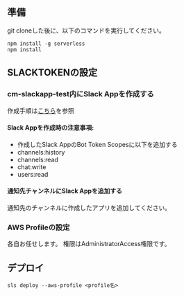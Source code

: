 ## 準備
git cloneした後に、以下のコマンドを実行してください。
```
npm install -g serverless
npm install
```

## SLACKTOKENの設定
### cm-slackapp-test内にSlack Appを作成する
作成手順は[こちら](https://zenn.dev/kou_pg_0131/articles/slack-api-post-message)を参照

#### Slack Appを作成時の注意事項:
- 作成したSlack AppのBot Token Scopesに以下を追加する
- channels:history
- channels:read
- chat:write
- users:read

#### 通知先チャンネルにSlack Appを追加する
通知先のチャンネルに作成したアプリを追加してください。


### AWS Profileの設定
各自お任せします。
権限はAdministratorAccess権限です。


## デプロイ
```
sls deploy --aws-profile <profile名>
```
